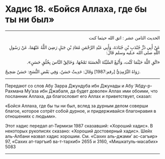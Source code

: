 <h1 class="hadith-header">Хадис 18. «Бойся Аллаха, где бы ты ни был»</h1>

<hr>

<p class="arabic-text" dir="rtl">
الحديث الثامن عشر : اتق الله حيثما كنت
</p>

<p class="arabic-text" dir="rtl">
عَنْ أَبِي ذَرٍّ جُنْدَبِ بْنِ جُنَادَةَ، وَأَبِي عَبْدِ الرَّحْمَنِ مُعَاذِ بْنِ جَبَلٍ رَضِيَ اللَّهُ عَنْهُمَا، عَنْ رَسُولِ اللَّهِ صلى الله عـليه وسلم قَالَ:
</p>

<p class="arabic-text" dir="rtl">
«اتَّقِ اللَّهَ حَيْثُمَا كُنْت، وَأَتْبِعْ السَّيِّئَةَ الْحَسَنَةَ تَمْحُهَا، وَخَالِقْ النَّاسَ بِخُلُقٍ حَسَنٍ».
</p>

<p class="arabic-subtext">
رَوَاهُ التِّرْمِذِيُّ [رقم:1987] وَقَالَ: حَدِيثٌ حَسَنٌ، وَفِي بَعْضِ النُّسَخِ: حَسَنٌ صَحِيحٌ.
</p>

<hr>

<p class="russian-text">
Передают со слов Абу Зарра Джундуба ибн Джунады и Абу ‘Абду-р-Рахмана Му’аза ибн Джабаля, да будет доволен Аллах ими обоими, что посланник Аллаха, да благословит его Аллах и приветствует, сказал:
</p>

<p class="russian-text">
«Бойся Аллаха, где бы ты ни был, вслед за дурным делом соверши благое, которое сотрёт собой дурное, и придерживайся благонравия в отношениях с людьми». 
</p>

<p class="russian-subtext">
Этот хадис передал ат-Тирмизи 1987 сказавший: «Хороший хадис». В некоторых рукописях сказано: «Хороший достоверный хадис». Шейх аль-Албани назвал хадис хорошим. См. «Сахих аль-джами’ ас-сагъир» 97, «Сахих ат-таргъиб ва-т-тархиб» 2655 и 3160, «Мишкатуль-масабих» 5083
</p>

<hr class="endline">

